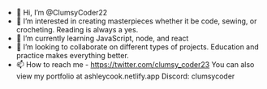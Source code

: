 - 👋 Hi, I’m @ClumsyCoder22
- 👀 I’m interested in creating masterpieces whether it be code, sewing, or crocheting. Reading is always a yes.
- 🌱 I’m currently learning JavaScript, node, and react
- 💞️ I’m looking to collaborate on different types of projects. Education and practice makes everything better.
- 📫 How to reach me - https://twitter.com/clumsy_coder23 You can also view my portfolio at ashleycook.netlify.app Discord: clumsycoder

<!---
ClumsyCoder22/ClumsyCoder22 is a ✨ special ✨ repository because its `README.md` (this file) appears on your GitHub profile.
You can click the Preview link to take a look at your changes.
--->
